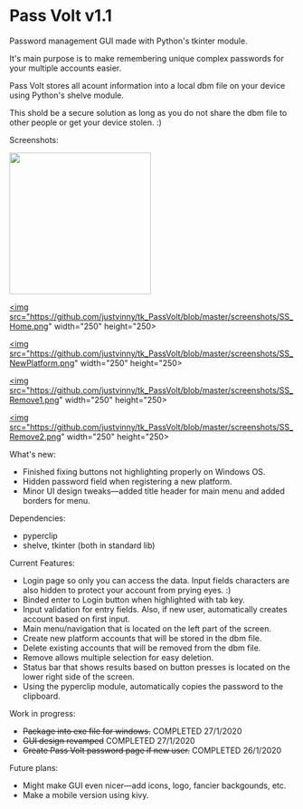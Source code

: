 # Pass Volt v1.1
Password management GUI made with Python's tkinter module.

It's main purpose is to make remembering unique complex passwords for your multiple accounts easier. 

Pass Volt stores all acount information into a local dbm file on your device using Python's shelve module.

This shold be a secure solution as long as you do not share the dbm file to other people or get your device stolen. :)

Screenshots: 

<a href="url"><img src="https://github.com/justvinny/tk_PassVolt/blob/master/screenshots/SS_Login.png" width="250" height="250"></a>

<a href="url"><img src="https://github.com/justvinny/tk_PassVolt/blob/master/screenshots/SS_Home.png" width="250" height="250></a>
                                                                                                       
<a href="url"><img src="https://github.com/justvinny/tk_PassVolt/blob/master/screenshots/SS_NewPlatform.png" width="250" height="250></a>                                                                                                                                                                                                       

<a href="url"><img src="https://github.com/justvinny/tk_PassVolt/blob/master/screenshots/SS_Remove1.png" width="250" height="250></a>

<a href="url"><img src="https://github.com/justvinny/tk_PassVolt/blob/master/screenshots/SS_Remove2.png" width="250" height="250></a>

                                                                                                            
                                                                                                            
What's new:
* Finished fixing buttons not highlighting properly on Windows OS.
* Hidden password field when registering a new platform.
* Minor UI design tweaks—added title header for main menu and added borders for menu.

Dependencies:

* pyperclip
* shelve, tkinter (both in standard lib)

Current Features:

* Login page so only you can access the data. Input fields characters are also hidden to protect your account from prying eyes. :)
* Binded enter to Login button when highlighted with tab key.
* Input validation for entry fields. Also, if new user, automatically creates account based on first input.  
* Main menu/navigation that is located on the left part of the screen.
* Create new platform accounts that will be stored in the dbm file.
* Delete existing accounts that will be removed from the dbm file.
* Remove allows multiple selection for easy deletion.
* Status bar that shows results based on button presses is located on the lower right side of the screen.
* Using the pyperclip module, automatically copies the password to the clipboard.
  
  
Work in progress:

* ~~Package into exe file for windows.~~ COMPLETED 27/1/2020
* ~~GUI design revamped~~ COMPLETED 27/1/2020
* ~~Create Pass Volt password page if new user.~~ COMPLETED 26/1/2020

Future plans:

* Might make GUI even nicer—add icons, logo, fancier backgounds, etc. 
* Make a mobile version using kivy. 
  
